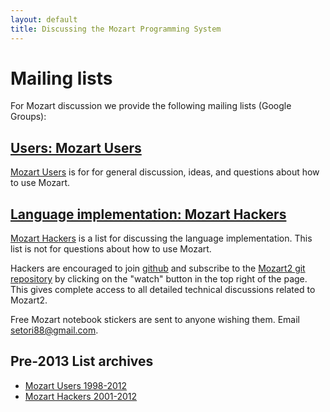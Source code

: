 ```yaml
---
layout: default
title: Discussing the Mozart Programming System
---
```


# Mailing lists

For Mozart discussion we provide the following mailing lists (Google Groups):

## [Users: Mozart Users](https://groups.google.com/forum/#!forum/mozart-users)
[Mozart Users](https://groups.google.com/forum/#!forum/mozart-users) is for for general
discussion, ideas, and questions about how to use Mozart.

## [Language implementation: Mozart Hackers](https://groups.google.com/forum/#!forum/mozart-hackers)
[Mozart Hackers](https://groups.google.com/forum/#!forum/mozart-hackers) is a list for discussing the language implementation. This list is not for questions about how to use Mozart.

Hackers are encouraged to join [github](https://www.github.com) and subscribe to the [Mozart2 git repository](https://github.com/mozart/mozart2) by clicking on the "watch" button in the top right of the page. This gives complete access to all detailed technical discussions related to Mozart2.

Free Mozart notebook stickers are sent to anyone wishing them. Email setori88@gmail.com.

## Pre-2013 List archives

* [Mozart Users 1998-2012](http://mozart.info.ucl.ac.be/mailman/mozart-users/)
* [Mozart Hackers 2001-2012](http://mozart.info.ucl.ac.be/mailman/mozart-hackers/)
